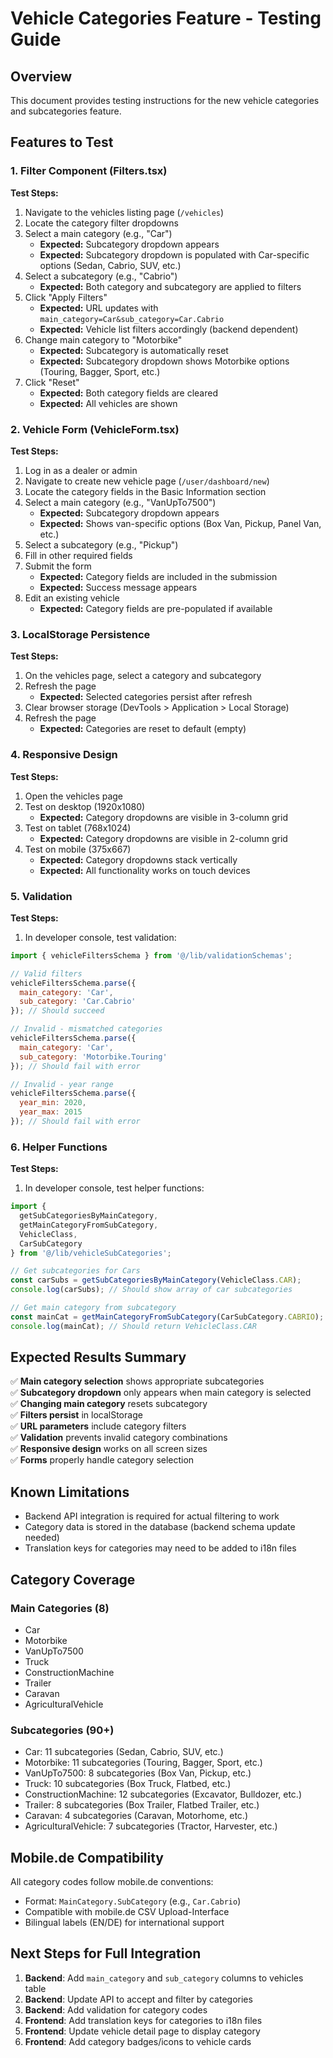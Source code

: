 # Vehicle Categories Feature - Testing Guide

## Overview
This document provides testing instructions for the new vehicle categories and subcategories feature.

## Features to Test

### 1. Filter Component (Filters.tsx)

**Test Steps:**
1. Navigate to the vehicles listing page (`/vehicles`)
2. Locate the category filter dropdowns
3. Select a main category (e.g., "Car")
   - **Expected:** Subcategory dropdown appears
   - **Expected:** Subcategory dropdown is populated with Car-specific options (Sedan, Cabrio, SUV, etc.)
4. Select a subcategory (e.g., "Cabrio")
   - **Expected:** Both category and subcategory are applied to filters
5. Click "Apply Filters"
   - **Expected:** URL updates with `main_category=Car&sub_category=Car.Cabrio`
   - **Expected:** Vehicle list filters accordingly (backend dependent)
6. Change main category to "Motorbike"
   - **Expected:** Subcategory is automatically reset
   - **Expected:** Subcategory dropdown shows Motorbike options (Touring, Bagger, Sport, etc.)
7. Click "Reset"
   - **Expected:** Both category fields are cleared
   - **Expected:** All vehicles are shown

### 2. Vehicle Form (VehicleForm.tsx)

**Test Steps:**
1. Log in as a dealer or admin
2. Navigate to create new vehicle page (`/user/dashboard/new`)
3. Locate the category fields in the Basic Information section
4. Select a main category (e.g., "VanUpTo7500")
   - **Expected:** Subcategory dropdown appears
   - **Expected:** Shows van-specific options (Box Van, Pickup, Panel Van, etc.)
5. Select a subcategory (e.g., "Pickup")
6. Fill in other required fields
7. Submit the form
   - **Expected:** Category fields are included in the submission
   - **Expected:** Success message appears
8. Edit an existing vehicle
   - **Expected:** Category fields are pre-populated if available

### 3. LocalStorage Persistence

**Test Steps:**
1. On the vehicles page, select a category and subcategory
2. Refresh the page
   - **Expected:** Selected categories persist after refresh
3. Clear browser storage (DevTools > Application > Local Storage)
4. Refresh the page
   - **Expected:** Categories are reset to default (empty)

### 4. Responsive Design

**Test Steps:**
1. Open the vehicles page
2. Test on desktop (1920x1080)
   - **Expected:** Category dropdowns are visible in 3-column grid
3. Test on tablet (768x1024)
   - **Expected:** Category dropdowns are visible in 2-column grid
4. Test on mobile (375x667)
   - **Expected:** Category dropdowns stack vertically
   - **Expected:** All functionality works on touch devices

### 5. Validation

**Test Steps:**
1. In developer console, test validation:
```javascript
import { vehicleFiltersSchema } from '@/lib/validationSchemas';

// Valid filters
vehicleFiltersSchema.parse({
  main_category: 'Car',
  sub_category: 'Car.Cabrio'
}); // Should succeed

// Invalid - mismatched categories
vehicleFiltersSchema.parse({
  main_category: 'Car',
  sub_category: 'Motorbike.Touring'
}); // Should fail with error

// Invalid - year range
vehicleFiltersSchema.parse({
  year_min: 2020,
  year_max: 2015
}); // Should fail with error
```

### 6. Helper Functions

**Test Steps:**
1. In developer console, test helper functions:
```javascript
import { 
  getSubCategoriesByMainCategory, 
  getMainCategoryFromSubCategory,
  VehicleClass,
  CarSubCategory 
} from '@/lib/vehicleSubCategories';

// Get subcategories for Cars
const carSubs = getSubCategoriesByMainCategory(VehicleClass.CAR);
console.log(carSubs); // Should show array of car subcategories

// Get main category from subcategory
const mainCat = getMainCategoryFromSubCategory(CarSubCategory.CABRIO);
console.log(mainCat); // Should return VehicleClass.CAR
```

## Expected Results Summary

✅ **Main category selection** shows appropriate subcategories  
✅ **Subcategory dropdown** only appears when main category is selected  
✅ **Changing main category** resets subcategory  
✅ **Filters persist** in localStorage  
✅ **URL parameters** include category filters  
✅ **Validation** prevents invalid category combinations  
✅ **Responsive design** works on all screen sizes  
✅ **Forms** properly handle category selection  

## Known Limitations

- Backend API integration is required for actual filtering to work
- Category data is stored in the database (backend schema update needed)
- Translation keys for categories may need to be added to i18n files

## Category Coverage

### Main Categories (8)
- Car
- Motorbike  
- VanUpTo7500
- Truck
- ConstructionMachine
- Trailer
- Caravan
- AgriculturalVehicle

### Subcategories (90+)
- Car: 11 subcategories (Sedan, Cabrio, SUV, etc.)
- Motorbike: 11 subcategories (Touring, Bagger, Sport, etc.)
- VanUpTo7500: 8 subcategories (Box Van, Pickup, etc.)
- Truck: 10 subcategories (Box Truck, Flatbed, etc.)
- ConstructionMachine: 12 subcategories (Excavator, Bulldozer, etc.)
- Trailer: 8 subcategories (Box Trailer, Flatbed Trailer, etc.)
- Caravan: 4 subcategories (Caravan, Motorhome, etc.)
- AgriculturalVehicle: 7 subcategories (Tractor, Harvester, etc.)

## Mobile.de Compatibility

All category codes follow mobile.de conventions:
- Format: `MainCategory.SubCategory` (e.g., `Car.Cabrio`)
- Compatible with mobile.de CSV Upload-Interface
- Bilingual labels (EN/DE) for international support

## Next Steps for Full Integration

1. **Backend**: Add `main_category` and `sub_category` columns to vehicles table
2. **Backend**: Update API to accept and filter by categories
3. **Backend**: Add validation for category codes
4. **Frontend**: Add translation keys for categories to i18n files
5. **Frontend**: Update vehicle detail page to display category
6. **Frontend**: Add category badges/icons to vehicle cards
